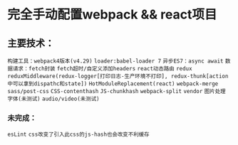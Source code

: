 # 完全手动配置webpack && react项目
## 主要技术：
```构建工具：webpack4版本(v4.29)```
```loader:babel-loader 7```
```异步ES7：async await```
```数据请求：fetch封装```
```fetch超时/自定义添加headers```
```react动态路由```
```redux```
```reduxMiddleware(redux-logger[打印日志-生产环境不打印], redux-thunk[action中可以拿到dispathc和state])```
```HotModuleReplacement(react)```
```webpack-merge```
```sass/post-css```
```CSS-contenthash```
```JS-chunkhash```
```webpack-split```
```vendor```
```图片处理```
```字体(未测试)```
```audio/video(未测试)```
### 未完成：
```esLint```
```css改变了引入此css的js-hash也会改变不利缓存```
